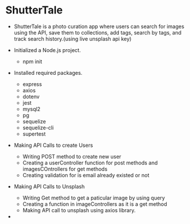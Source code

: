 # ShutterTale
- ShutterTale is a photo curation app where users can search for images using the  API, save them to collections, add tags, search by tags, and track search history.(using live unsplash api key)

- Initialized a Node.js project.
  - npm init
- Installed required packages.
  - express
  - axios
  - dotenv
  - jest
  - mysql2
  - pg
  - sequelize
  - sequelize-cli
  - supertest
- Making API Calls to create Users
  - Writing POST method to create new user
  - Creating a userController function for post methods and imagesCOntrollers for get methods
  - Creating validation for is email already existed or not
- Making API Calls to Unsplash
  - Writing Get method to get a paticular image by using query
  - Creating a function in imageControllers as it is a get method
  - Making API call to unsplash using axios library.
-
